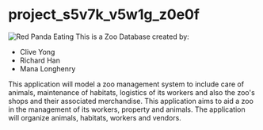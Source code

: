 # project_s5v7k_v5w1g_z0e0f
![Red Panda Eating](https://media.github.students.cs.ubc.ca/user/15390/files/e221cb57-b842-467b-afbf-b02c7e865e47)
This is a Zoo Database created by:
* Clive Yong
* Richard Han
* Mana Longhenry

This application will model a zoo management system to include care of animals, maintenance of habitats, logistics of its workers and also the zoo's shops and their associated merchandise. This application aims to aid a zoo in the management of its workers, property and animals. The application will organize animals, habitats, workers and vendors.
